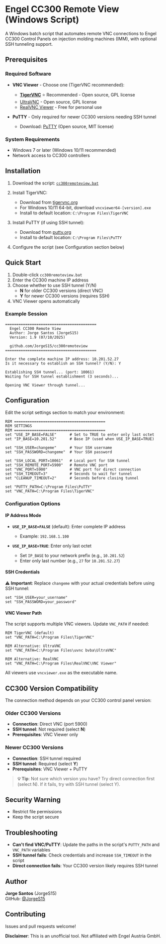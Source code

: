 # Engel CC300 Remote View (Windows Script)

A Windows batch script that automates remote VNC connections to Engel CC300 Control Panels on injection molding machines (IMM), with optional SSH tunneling support.

## Prerequisites

### Required Software

- **VNC Viewer** - Choose one (TigerVNC recommended):
  - **[TigerVNC](https://sourceforge.net/projects/tigervnc/)** ⭐ Recommended - Open source, GPL license
  - [UltraVNC](https://uvnc.com/downloads/ultravnc.html) - Open source, GPL license
  - [RealVNC Viewer](https://www.realvnc.com/en/connect/download/viewer/) - Free for personal use
  
- **PuTTY** - Only required for newer CC300 versions needing SSH tunnel
  - Download: [PuTTY](https://www.chiark.greenend.org.uk/~sgtatham/putty/latest.html) (Open source, MIT license)

### System Requirements

- Windows 7 or later (Windows 10/11 recommended)
- Network access to CC300 controllers

## Installation

1. Download the script:
   [`cc300remoteview.bat`](cc300remoteview.bat)

2. Install TigerVNC:
   - Download from [tigervnc.org](https://sourceforge.net/projects/tigervnc/)
   - For Windows 10/11 64-bit, download `vncviewer64-[version].exe`
   - Install to default location: `C:\Program Files\TigerVNC`

3. Install PuTTY (if using SSH tunnel):
   - Download from [putty.org](https://www.chiark.greenend.org.uk/~sgtatham/putty/latest.html)
   - Install to default location: `C:\Program Files\PuTTY`

4. Configure the script (see Configuration section below)

## Quick Start

1. Double-click `cc300remoteview.bat`
2. Enter the CC300 machine IP address
3. Choose whether to use SSH tunnel (Y/N)
   - **N** for older CC300 versions (direct VNC)
   - **Y** for newer CC300 versions (requires SSH)
4. VNC Viewer opens automatically

### Example Session

```
=========================================
  Engel CC300 Remote View
  Author: Jorge Santos (JorgeS15)
  Version: 1.9 (07/10/2025)

  github.com/JorgeS15/cc300remoteview
=========================================

Enter the complete machine IP address: 10.201.52.27
Is it necessary to establish an SSH tunnel? (Y/N): Y

Establishing SSH tunnel... (port: 10061)
Waiting for SSH tunnel establishment (3 seconds)...

Opening VNC Viewer through tunnel...
```

## Configuration

Edit the script settings section to match your environment:

```batch
REM =========================================
REM SETTINGS
REM =========================================
set "USE_IP_BASE=FALSE"      # Set to TRUE to enter only last octet
set "IP_BASE=10.201.52"      # Base IP (used when USE_IP_BASE=TRUE)

set "SSH_USER=changeme"      # Your SSH username
set "SSH_PASSWORD=changeme"  # Your SSH password

set "SSH_LOCAL_PORT=10061"   # Local port for SSH tunnel
set "SSH_REMOTE_PORT=5900"   # Remote VNC port
set "VNC_PORT=5900"          # VNC port for direct connection
set "SSH_TIMEOUT=3"          # Seconds to wait for tunnel
set "CLEANUP_TIMEOUT=2"      # Seconds before closing tunnel

set "PUTTY_PATH=C:\Program Files\PuTTY"
set "VNC_PATH=C:\Program Files\TigerVNC"
```

### Configuration Options

#### IP Address Mode

- **`USE_IP_BASE=FALSE`** (default): Enter complete IP address
  - Example: `192.168.1.100`
  
- **`USE_IP_BASE=TRUE`**: Enter only last octet
  - Set `IP_BASE` to your network prefix (e.g., `10.201.52`)
  - Enter only last number (e.g., `27` for `10.201.52.27`)

#### SSH Credentials

⚠️ **Important**: Replace `changeme` with your actual credentials before using SSH tunnel:

```batch
set "SSH_USER=your_username"
set "SSH_PASSWORD=your_password"
```

#### VNC Viewer Path

The script supports multiple VNC viewers. Update `VNC_PATH` if needed:

```batch
REM TigerVNC (default)
set "VNC_PATH=C:\Program Files\TigerVNC"

REM Alternative: UltraVNC
set "VNC_PATH=C:\Program Files\uvnc bvba\UltraVNC"

REM Alternative: RealVNC
set "VNC_PATH=C:\Program Files\RealVNC\VNC Viewer"
```

All viewers use `vncviewer.exe` as the executable name.

## CC300 Version Compatibility

The connection method depends on your CC300 control panel version:

### Older CC300 Versions
- **Connection**: Direct VNC (port 5900)
- **SSH tunnel**: Not required (select **N**)
- **Prerequisites**: VNC Viewer only

### Newer CC300 Versions  
- **Connection**: SSH tunnel required
- **SSH tunnel**: Required (select **Y**)
- **Prerequisites**: VNC Viewer + PuTTY

> **💡 Tip**: Not sure which version you have? Try direct connection first (select N). If it fails, try with SSH tunnel (select Y).


## Security Warning

- Restrict file permissions
- Keep the script secure

## Troubleshooting

- **Can't find VNC/PuTTY**: Update the paths in the script's `PUTTY_PATH` and `VNC_PATH` variables
- **SSH tunnel fails**: Check credentials and increase `SSH_TIMEOUT` in the script
- **Direct connection fails**: Your CC300 version likely requires SSH tunnel

## Author

**Jorge Santos** (JorgeS15)  
GitHub: [@JorgeS15](https://github.com/JorgeS15)

## Contributing

Issues and pull requests welcome!

**Disclaimer**: This is an unofficial tool. Not affiliated with Engel Austria GmbH.
